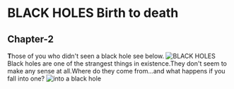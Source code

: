 # BLACK HOLES Birth to death
## Chapter-2
**T**hose of you who didn't seen a black hole see below.
![BLACK HOLES](https://upload.wikimedia.org/wikipedia/commons/thumb/4/4f/Black_hole_-_Messier_87_crop_max_res.jpg/260px-Black_hole_-_Messier_87_crop_max_res.jpg)
Black holes are one of the strangest things in existence.They don't seem to make any sense at all.Where do they come from...and what happens if you fall into one?
![into a black hole]()

